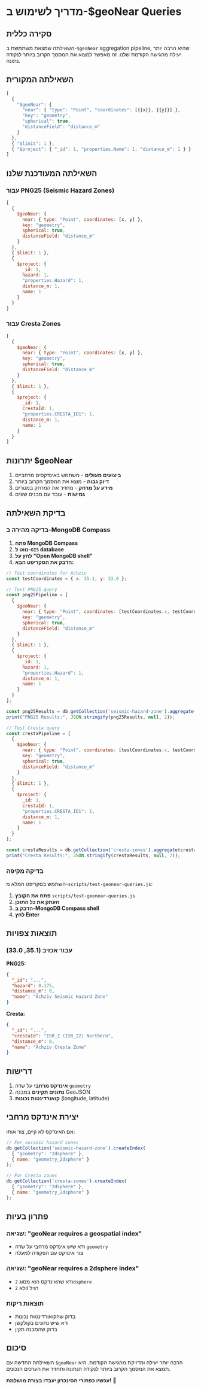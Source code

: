 # מדריך לשימוש ב-$geoNear Queries

## סקירה כללית

השאילתה שמצאת משתמשת ב-`$geoNear` aggregation pipeline, שהיא הרבה יותר יעילה מהגישה הקודמת שלנו. זה מאפשר למצוא את המסמך הקרוב ביותר לנקודה נתונה.

## השאילתה המקורית

```javascript
[
  {
    "$geoNear": {
      "near": { "type": "Point", "coordinates": [{{x}}, {{y}}] },
      "key": "geometry",
      "spherical": true,
      "distanceField": "distance_m"
    }
  },
  { "$limit": 1 },
  { "$project": { "_id": 1, "properties.Name": 1, "distance_m": 1 } }
]
```

## השאילתה המעודכנת שלנו

### עבור PNG25 (Seismic Hazard Zones)

```javascript
[
  {
    $geoNear: {
      near: { type: "Point", coordinates: [x, y] },
      key: "geometry",
      spherical: true,
      distanceField: "distance_m"
    }
  },
  { $limit: 1 },
  { 
    $project: { 
      _id: 1, 
      hazard: 1,
      "properties.Hazard": 1,
      distance_m: 1,
      name: 1
    } 
  }
]
```

### עבור Cresta Zones

```javascript
[
  {
    $geoNear: {
      near: { type: "Point", coordinates: [x, y] },
      key: "geometry",
      spherical: true,
      distanceField: "distance_m"
    }
  },
  { $limit: 1 },
  { 
    $project: { 
      _id: 1, 
      crestaId: 1,
      "properties.CRESTA_ID1": 1,
      distance_m: 1,
      name: 1
    } 
  }
]
```

## יתרונות $geoNear

1. **ביצועים מעולים** - משתמש באינדקסים מרחביים
2. **דיוק גבוה** - מוצא את המסמך הקרוב ביותר
3. **מידע על מרחק** - מחזיר את המרחק במטרים
4. **גמישות** - עובד עם מבנים שונים

## בדיקת השאילתה

### בדיקה מהירה ב-MongoDB Compass

1. **פתח MongoDB Compass**
2. **נווט ל-`GIS` database**
3. **לחץ על "Open MongoDB shell"**
4. **הדבק את הסקריפט הבא:**

```javascript
// Test coordinates for Achziv
const testCoordinates = { x: 35.1, y: 33.0 };

// Test PNG25 query
const png25Pipeline = [
  {
    $geoNear: {
      near: { type: "Point", coordinates: [testCoordinates.x, testCoordinates.y] },
      key: "geometry",
      spherical: true,
      distanceField: "distance_m"
    }
  },
  { $limit: 1 },
  { 
    $project: { 
      _id: 1, 
      hazard: 1,
      "properties.Hazard": 1,
      distance_m: 1,
      name: 1
    } 
  }
];

const png25Results = db.getCollection('seismic-hazard-zone').aggregate(png25Pipeline).toArray();
print("PNG25 Results:", JSON.stringify(png25Results, null, 2));

// Test Cresta query
const crestaPipeline = [
  {
    $geoNear: {
      near: { type: "Point", coordinates: [testCoordinates.x, testCoordinates.y] },
      key: "geometry",
      spherical: true,
      distanceField: "distance_m"
    }
  },
  { $limit: 1 },
  { 
    $project: { 
      _id: 1, 
      crestaId: 1,
      "properties.CRESTA_ID1": 1,
      distance_m: 1,
      name: 1
    } 
  }
];

const crestaResults = db.getCollection('cresta-zones').aggregate(crestaPipeline).toArray();
print("Cresta Results:", JSON.stringify(crestaResults, null, 2));
```

### בדיקה מקיפה

השתמש בסקריפט המלא מ-`scripts/test-geonear-queries.js`:

1. **פתח את הקובץ** `scripts/test-geonear-queries.js`
2. **העתק את כל התוכן**
3. **הדבק ב-MongoDB Compass shell**
4. **לחץ Enter**

## תוצאות צפויות

### עבור אכזיב (35.1, 33.0)

**PNG25:**
```json
{
  "_id": "...",
  "hazard": 0.175,
  "distance_m": 0,
  "name": "Achziv Seismic Hazard Zone"
}
```

**Cresta:**
```json
{
  "_id": "...",
  "crestaId": "ISR_Z (ISR_22) Northern",
  "distance_m": 0,
  "name": "Achziv Cresta Zone"
}
```

## דרישות

1. **אינדקס מרחבי** על שדה `geometry`
2. **נתונים תקינים** במבנה GeoJSON
3. **קואורדינטות נכונות** (longitude, latitude)

## יצירת אינדקס מרחבי

אם האינדקס לא קיים, צור אותו:

```javascript
// For seismic hazard zones
db.getCollection('seismic-hazard-zone').createIndex(
  { "geometry": "2dsphere" },
  { name: "geometry_2dsphere" }
);

// For Cresta zones
db.getCollection('cresta-zones').createIndex(
  { "geometry": "2dsphere" },
  { name: "geometry_2dsphere" }
);
```

## פתרון בעיות

### שגיאה: "geoNear requires a geospatial index"
- ודא שיש אינדקס מרחבי על שדה `geometry`
- צור אינדקס עם הפקודה למעלה

### שגיאה: "geoNear requires a 2dsphere index"
- ודא שהאינדקס הוא מסוג `2dsphere`
- לא `2d` רגיל

### תוצאות ריקות
- בדוק שהקואורדינטות נכונות
- ודא שיש נתונים בקולקשן
- בדוק שהמבנה תקין

## סיכום

השאילתה החדשה עם `$geoNear` הרבה יותר יעילה ומדויקת מהגישה הקודמת. היא תמצא את המסמך הקרוב ביותר לנקודה הנתונה ותחזיר את הערכים הנכונים.

**עכשיו כפתורי הסינכרון יעבדו בצורה מושלמת!** 🎯
